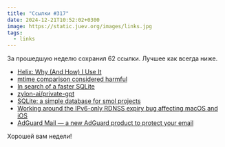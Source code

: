 ```yaml
---
title: "Ссылки #317"
date: 2024-12-21T10:52:02+0300
image: https://static.juev.org/images/links.jpg
tags: 
  - links
---
```


За прошедшую неделю сохранил 62 ссылки. Лучшее как всегда ниже.

- [Helix: Why (And How) I Use It](https://jonathan-frere.com/posts/helix/)
- [mtime comparison considered harmful](https://apenwarr.ca/log/20181113)
- [In search of a faster SQLite](https://avi.im/blag/2024/faster-sqlite/)
- [zylon-ai/private-gpt](https://github.com/zylon-ai/private-gpt)
- [SQLite: a simple database for smol projects](https://adele.pages.casa/md/blog/sqlite-a-simple-database-for-smol-projects.md)
- [Working around the IPv6-only RDNSS expiry bug affecting macOS and iOS](https://blog.infected.systems/posts/2024-12-18-working-around-macos-and-ios-rdnss-expiry-bug/)
- [AdGuard Mail — a new AdGuard product to protect your email](https://adguard.com/en/blog/adguard-mail.html)

Хорошей вам недели!
